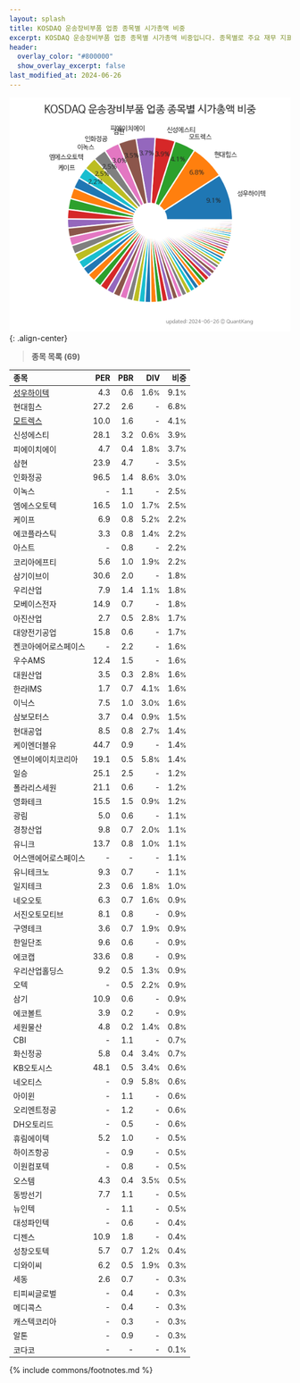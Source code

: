 ```yaml
---
layout: splash
title: KOSDAQ 운송장비부품 업종 종목별 시가총액 비중
excerpt: KOSDAQ 운송장비부품 업종 종목별 시가총액 비중입니다. 종목별로 주요 재무 지표를 함께 표시합니다.
header:
  overlay_color: "#800000"
  show_overlay_excerpt: false
last_modified_at: 2024-06-26
---
```



![KOSDAQ 운송장비부품 업종 종목별 시가총액 비중](/stats/sector/images/kosdaq_업종_운송장비부품_종목.png){: .align-center}


> **종목 목록 (69)**<a id="list"></a>

| **종목** | **PER** | **PBR** | **DIV** | **비중** |
| :------- | ------: | ------: | ------: | -------: |
| [성우하이텍](/015750/) | 4.3 | 0.6 | 1.6<small>%</small> | 9.1<small>%</small> |
| 현대힘스 | 27.2 | 2.6 | - | 6.8<small>%</small> |
| [모트렉스](/118990/) | 10.0 | 1.6 | - | 4.1<small>%</small> |
| 신성에스티 | 28.1 | 3.2 | 0.6<small>%</small> | 3.9<small>%</small> |
| 피에이치에이 | 4.7 | 0.4 | 1.8<small>%</small> | 3.7<small>%</small> |
| 삼현 | 23.9 | 4.7 | - | 3.5<small>%</small> |
| 인화정공 | 96.5 | 1.4 | 8.6<small>%</small> | 3.0<small>%</small> |
| 이녹스 | - | 1.1 | - | 2.5<small>%</small> |
| 엠에스오토텍 | 16.5 | 1.0 | 1.7<small>%</small> | 2.5<small>%</small> |
| 케이프 | 6.9 | 0.8 | 5.2<small>%</small> | 2.2<small>%</small> |
| 에코플라스틱 | 3.3 | 0.8 | 1.4<small>%</small> | 2.2<small>%</small> |
| 아스트 | - | 0.8 | - | 2.2<small>%</small> |
| 코리아에프티 | 5.6 | 1.0 | 1.9<small>%</small> | 2.2<small>%</small> |
| 삼기이브이 | 30.6 | 2.0 | - | 1.8<small>%</small> |
| 우리산업 | 7.9 | 1.4 | 1.1<small>%</small> | 1.8<small>%</small> |
| 모베이스전자 | 14.9 | 0.7 | - | 1.8<small>%</small> |
| 아진산업 | 2.7 | 0.5 | 2.8<small>%</small> | 1.7<small>%</small> |
| 대양전기공업 | 15.8 | 0.6 | - | 1.7<small>%</small> |
| 켄코아에어로스페이스 | - | 2.2 | - | 1.6<small>%</small> |
| 우수AMS | 12.4 | 1.5 | - | 1.6<small>%</small> |
| 대원산업 | 3.5 | 0.3 | 2.8<small>%</small> | 1.6<small>%</small> |
| 한라IMS | 1.7 | 0.7 | 4.1<small>%</small> | 1.6<small>%</small> |
| 이닉스 | 7.5 | 1.0 | 3.0<small>%</small> | 1.6<small>%</small> |
| 삼보모터스 | 3.7 | 0.4 | 0.9<small>%</small> | 1.5<small>%</small> |
| 현대공업 | 8.5 | 0.8 | 2.7<small>%</small> | 1.4<small>%</small> |
| 케이엔더블유 | 44.7 | 0.9 | - | 1.4<small>%</small> |
| 엔브이에이치코리아 | 19.1 | 0.5 | 5.8<small>%</small> | 1.4<small>%</small> |
| 일승 | 25.1 | 2.5 | - | 1.2<small>%</small> |
| 폴라리스세원 | 21.1 | 0.6 | - | 1.2<small>%</small> |
| 영화테크 | 15.5 | 1.5 | 0.9<small>%</small> | 1.2<small>%</small> |
| 광림 | 5.0 | 0.6 | - | 1.1<small>%</small> |
| 경창산업 | 9.8 | 0.7 | 2.0<small>%</small> | 1.1<small>%</small> |
| 유니크 | 13.7 | 0.8 | 1.0<small>%</small> | 1.1<small>%</small> |
| 어스앤에어로스페이스 | - | - | - | 1.1<small>%</small> |
| 유니테크노 | 9.3 | 0.7 | - | 1.1<small>%</small> |
| 일지테크 | 2.3 | 0.6 | 1.8<small>%</small> | 1.0<small>%</small> |
| 네오오토 | 6.3 | 0.7 | 1.6<small>%</small> | 0.9<small>%</small> |
| 서진오토모티브 | 8.1 | 0.8 | - | 0.9<small>%</small> |
| 구영테크 | 3.6 | 0.7 | 1.9<small>%</small> | 0.9<small>%</small> |
| 한일단조 | 9.6 | 0.6 | - | 0.9<small>%</small> |
| 에코캡 | 33.6 | 0.8 | - | 0.9<small>%</small> |
| 우리산업홀딩스 | 9.2 | 0.5 | 1.3<small>%</small> | 0.9<small>%</small> |
| 오텍 | - | 0.5 | 2.2<small>%</small> | 0.9<small>%</small> |
| 삼기 | 10.9 | 0.6 | - | 0.9<small>%</small> |
| 에코볼트 | 3.9 | 0.2 | - | 0.9<small>%</small> |
| 세원물산 | 4.8 | 0.2 | 1.4<small>%</small> | 0.8<small>%</small> |
| CBI | - | 1.1 | - | 0.7<small>%</small> |
| 화신정공 | 5.8 | 0.4 | 3.4<small>%</small> | 0.7<small>%</small> |
| KB오토시스 | 48.1 | 0.5 | 3.4<small>%</small> | 0.6<small>%</small> |
| 네오티스 | - | 0.9 | 5.8<small>%</small> | 0.6<small>%</small> |
| 아이윈 | - | 1.1 | - | 0.6<small>%</small> |
| 오리엔트정공 | - | 1.2 | - | 0.6<small>%</small> |
| DH오토리드 | - | 0.5 | - | 0.6<small>%</small> |
| 휴림에이텍 | 5.2 | 1.0 | - | 0.5<small>%</small> |
| 하이즈항공 | - | 0.9 | - | 0.5<small>%</small> |
| 이원컴포텍 | - | 0.8 | - | 0.5<small>%</small> |
| 오스템 | 4.3 | 0.4 | 3.5<small>%</small> | 0.5<small>%</small> |
| 동방선기 | 7.7 | 1.1 | - | 0.5<small>%</small> |
| 뉴인텍 | - | 1.1 | - | 0.5<small>%</small> |
| 대성파인텍 | - | 0.6 | - | 0.4<small>%</small> |
| 디젠스 | 10.9 | 1.8 | - | 0.4<small>%</small> |
| 성창오토텍 | 5.7 | 0.7 | 1.2<small>%</small> | 0.4<small>%</small> |
| 디와이씨 | 6.2 | 0.5 | 1.9<small>%</small> | 0.3<small>%</small> |
| 세동 | 2.6 | 0.7 | - | 0.3<small>%</small> |
| 티피씨글로벌 | - | 0.4 | - | 0.3<small>%</small> |
| 메디콕스 | - | 0.4 | - | 0.3<small>%</small> |
| 캐스텍코리아 | - | 0.3 | - | 0.3<small>%</small> |
| 알톤 | - | 0.9 | - | 0.3<small>%</small> |
| 코다코 | - | - | - | 0.1<small>%</small> |

{% include commons/footnotes.md %}